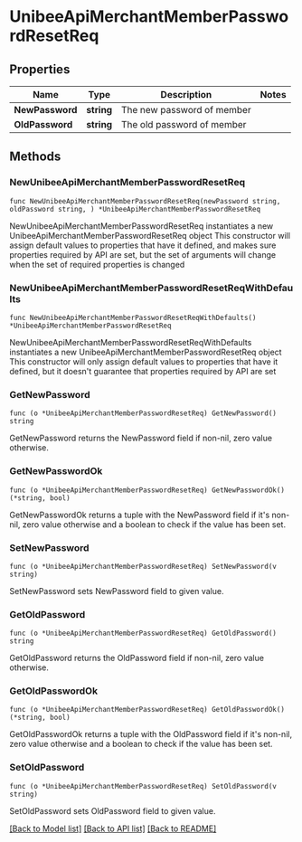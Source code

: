 # UnibeeApiMerchantMemberPasswordResetReq

## Properties

Name | Type | Description | Notes
------------ | ------------- | ------------- | -------------
**NewPassword** | **string** | The new password of member | 
**OldPassword** | **string** | The old password of member | 

## Methods

### NewUnibeeApiMerchantMemberPasswordResetReq

`func NewUnibeeApiMerchantMemberPasswordResetReq(newPassword string, oldPassword string, ) *UnibeeApiMerchantMemberPasswordResetReq`

NewUnibeeApiMerchantMemberPasswordResetReq instantiates a new UnibeeApiMerchantMemberPasswordResetReq object
This constructor will assign default values to properties that have it defined,
and makes sure properties required by API are set, but the set of arguments
will change when the set of required properties is changed

### NewUnibeeApiMerchantMemberPasswordResetReqWithDefaults

`func NewUnibeeApiMerchantMemberPasswordResetReqWithDefaults() *UnibeeApiMerchantMemberPasswordResetReq`

NewUnibeeApiMerchantMemberPasswordResetReqWithDefaults instantiates a new UnibeeApiMerchantMemberPasswordResetReq object
This constructor will only assign default values to properties that have it defined,
but it doesn't guarantee that properties required by API are set

### GetNewPassword

`func (o *UnibeeApiMerchantMemberPasswordResetReq) GetNewPassword() string`

GetNewPassword returns the NewPassword field if non-nil, zero value otherwise.

### GetNewPasswordOk

`func (o *UnibeeApiMerchantMemberPasswordResetReq) GetNewPasswordOk() (*string, bool)`

GetNewPasswordOk returns a tuple with the NewPassword field if it's non-nil, zero value otherwise
and a boolean to check if the value has been set.

### SetNewPassword

`func (o *UnibeeApiMerchantMemberPasswordResetReq) SetNewPassword(v string)`

SetNewPassword sets NewPassword field to given value.


### GetOldPassword

`func (o *UnibeeApiMerchantMemberPasswordResetReq) GetOldPassword() string`

GetOldPassword returns the OldPassword field if non-nil, zero value otherwise.

### GetOldPasswordOk

`func (o *UnibeeApiMerchantMemberPasswordResetReq) GetOldPasswordOk() (*string, bool)`

GetOldPasswordOk returns a tuple with the OldPassword field if it's non-nil, zero value otherwise
and a boolean to check if the value has been set.

### SetOldPassword

`func (o *UnibeeApiMerchantMemberPasswordResetReq) SetOldPassword(v string)`

SetOldPassword sets OldPassword field to given value.



[[Back to Model list]](../README.md#documentation-for-models) [[Back to API list]](../README.md#documentation-for-api-endpoints) [[Back to README]](../README.md)


